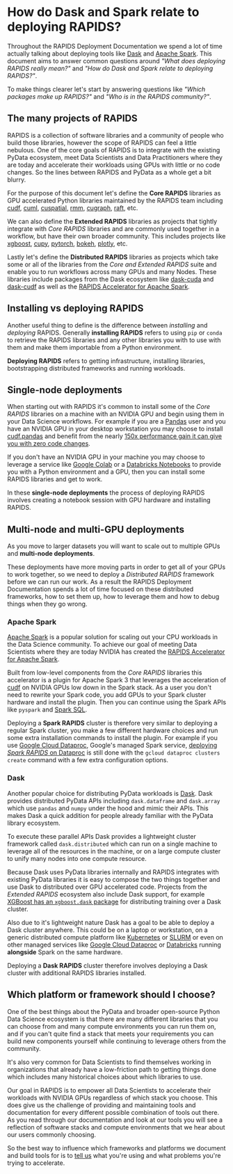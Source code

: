 # How do Dask and Spark relate to deploying RAPIDS?

Throughout the RAPIDS Deployment Documentation we spend a lot of time actually talking about deploying tools like [Dask](https://www.dask.org/) and [Apache Spark](https://spark.apache.org/). This document aims to answer common questions around _"What does deploying RAPIDS really mean?"_ and _"How do Dask and Spark relate to deploying RAPIDS?"_.

To make things clearer let's start by answering questions like _"Which packages make up RAPIDS?"_ and _"Who is in the RAPIDS community?"_.

## The many projects of RAPIDS

RAPIDS is a collection of software libraries and a community of people who build those libraries, however the scope of RAPIDS can feel a little nebulous. One of the core goals of RAPIDS is to integrate with the existing PyData ecosystem, meet Data Scientists and Data Practitioners where they are today and accelerate their workloads using GPUs with little or no code changes. So the lines between RAPIDS and PyData as a whole get a bit blurry.

For the purpose of this document let's define the **Core RAPIDS** libraries as GPU accelerated Python libraries maintained by the RAPIDS team including [cudf](https://github.com/rapidsai/cudf), [cuml](https://github.com/rapidsai/cuml), [cuspatial](https://github.com/rapidsai/cuspatial), [rmm](https://github.com/rapidsai/rmm), [cugraph](https://github.com/rapidsai/cugraph), [raft](https://github.com/rapidsai/raft), etc.

We can also define the **Extended RAPIDS** libraries as projects that tightly integrate with _Core RAPIDS_ libraries and are commonly used together in a workflow, but have their own broader community. This includes projects like [xgboost](https://xgboost.ai/), [cupy](https://github.com/cupy/cupy), [pytorch](https://pytorch.org/), [bokeh](https://github.com/bokeh/bokeh), [plotly](https://github.com/plotly/plotly.py), etc.

Lastly let's define the **Distributed RAPIDS** libraries as projects which take some or all of the libraries from the _Core and Extended RAPIDS_ suite and enable you to run workflows across many GPUs and many Nodes. These libraries include packages from the Dask ecosystem like [dask-cuda](https://github.com/rapidsai/dask-cuda) and [dask-cudf](https://docs.rapids.ai/api/dask-cudf/stable/) as well as the [RAPIDS Accelerator for Apache Spark](https://www.nvidia.com/en-gb/deep-learning-ai/solutions/data-science/apache-spark-3/).

## Installing vs deploying RAPIDS

Another useful thing to define is the difference between _installing_ and _deploying_ RAPIDS. Generally **installing RAPIDS** refers to using `pip` or `conda` to retrieve the RAPIDS libraries and any other libraries you with to use with them and make them importable from a Python environment.

**Deploying RAPIDS** refers to getting infrastructure, installing libraries, bootstrapping distributed frameworks and running workloads.

## Single-node deployments

When starting out with RAPIDS it's common to install some of the _Core RAPIDS_ libraries on a machine with an NVIDIA GPU and begin using them in your Data Science workflows. For example if you are a [Pandas](https://pandas.pydata.org/) user and you have an NVIDIA GPU in your desktop workstation you may choose to install [cudf.pandas](https://docs.rapids.ai/api/cudf/stable/cudf_pandas/) and benefit from the nearly [150x performance gain it can give you with zero code changes](https://developer.nvidia.com/blog/rapids-cudf-accelerates-pandas-nearly-150x-with-zero-code-changes/).

If you don't have an NVIDIA GPU in your machine you may choose to leverage a service like [Google Colab](../platforms/colab) or a [Databricks Notebooks](../platforms/databricks) to provide you with a Python environment and a GPU, then you can install some RAPIDS libraries and get to work.

In these **single-node deployments** the process of deploying RAPIDS involves creating a notebook session with GPU hardware and installing RAPIDS.

## Multi-node and multi-GPU deployments

As you move to larger datasets you will want to scale out to multiple GPUs and **multi-node deployments**.

These deployments have more moving parts in order to get all of your GPUs to work together, so we need to deploy a _Distributed RAPIDS_ framework before we can run our work. As a result the RAPIDS Deployment Documentation spends a lot of time focused on these distributed frameworks, how to set them up, how to leverage them and how to debug things when they go wrong.

### Apache Spark

[Apache Spark](https://spark.apache.org/) is a popular solution for scaling out your CPU workloads in the Data Science community. To achieve our goal of meeting Data Scientists where they are today NVIDIA has created the [RAPIDS Accelerator for Apache Spark](https://www.nvidia.com/en-gb/deep-learning-ai/solutions/data-science/apache-spark-3/).

Built from low-level components from the _Core RAPIDS_ libraries this accelerator is a plugin for Apache Spark 3 that leverages the acceleration of [cudf](https://github.com/rapidsai/cudf) on NVIDIA GPUs low down in the Spark stack. As a user you don't need to rewrite your Spark code, you add GPUs to your Spark cluster hardware and install the plugin. Then you can continue using the Spark APIs like `pyspark` and [Spark SQL](https://spark.apache.org/sql/).

Deploying a **Spark RAPIDS** cluster is therefore very similar to deploying a regular Spark cluster, you make a few different hardware choices and run some extra installation commands to install the plugin. For example if you use [Google Cloud Dataproc](https://cloud.google.com/dataproc), Google's managed Spark service, [deploying _Spark RAPIDS_ on Dataproc](https://docs.nvidia.com/spark-rapids/user-guide/latest/getting-started/google-cloud-dataproc.html#create-a-dataproc-cluster-using-t4s) is still done with the `gcloud dataproc clusters create` command with a few extra configuration options.

### Dask

Another popular choice for distributing PyData workloads is [Dask](https://www.dask.org/). Dask provides distributed PyData APIs including `dask.dataframe` and `dask.array` which use `pandas` and `numpy` under the hood and mimic their APIs. This makes Dask a quick addition for people already familiar with the PyData library ecosystem.

To execute these parallel APIs Dask provides a lightweight cluster framework called `dask.distributed` which can run on a single machine to leverage all of the resources in the machine, or on a large compute cluster to unify many nodes into one compute resource.

Because Dask uses PyData libraries internally and RAPIDS integrates with existing PyData libraries it is easy to compose the two things together and use Dask to distributed over GPU accelerated code. Projects from the _Extended RAPIDS_ ecosystem also include Dask support, for example [XGBoost has an `xgboost.dask` package](https://xgboost.readthedocs.io/en/stable/tutorials/dask.html) for distributing training over a Dask cluster.

Also due to it's lightweight nature Dask has a goal to be able to deploy a Dask cluster anywhere. This could be on a laptop or workstation, on a generic distributed compute platform like [Kubernetes](../platforms/kubernetes) or [SLURM](../hpc) or even on other managed services like [Google Cloud Dataproc](../cloud/gcp/dataproc) or [Databricks](../platforms/databricks) running **alongside** Spark on the same hardware.

Deploying a **Dask RAPIDS** cluster therefore involves deploying a Dask cluster with additional RAPIDS libraries installed.

## Which platform or framework should I choose?

One of the best things about the PyData and broader open-source Python Data Science ecosystem is that there are many different libraries that you can choose from and many compute environments you can run them on, and if you can't quite find a stack that meets your requirements you can build new components yourself while continuing to leverage others from the community.

It's also very common for Data Scientists to find themselves working in organizations that already have a low-friction path to getting things done which includes many historical choices about which libraries to use.

Our goal in RAPIDS is to empower all Data Scientists to accelerate their workloads with NVIDIA GPUs regardless of which stack you choose. This does give us the challenge of providing and maintaining tools and documentation for every different possible combination of tools out there. As you read through our documentation and look at our tools you will see a reflection of software stacks and compute environments that we hear about our users commonly choosing.

So the best way to influence which frameworks and platforms we document and build tools for is to [tell us](https://github.com/rapidsai/deployment/issues/new) what you're using and what problems you're trying to accelerate.
